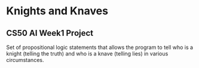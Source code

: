 # Knights and Knaves
## CS50 AI Week1 Project
Set of propositional logic statements that allows the program to tell who is a knight (telling the truth) and who is a knave (telling lies) in various circumstances.
